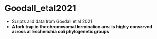 # Goodall_etal2021
- Scripts and data from Goodall et al 2021
- **A fork trap in the chromosomal termination area is highly conserved across all Escherichia coli phylogenetic groups**
